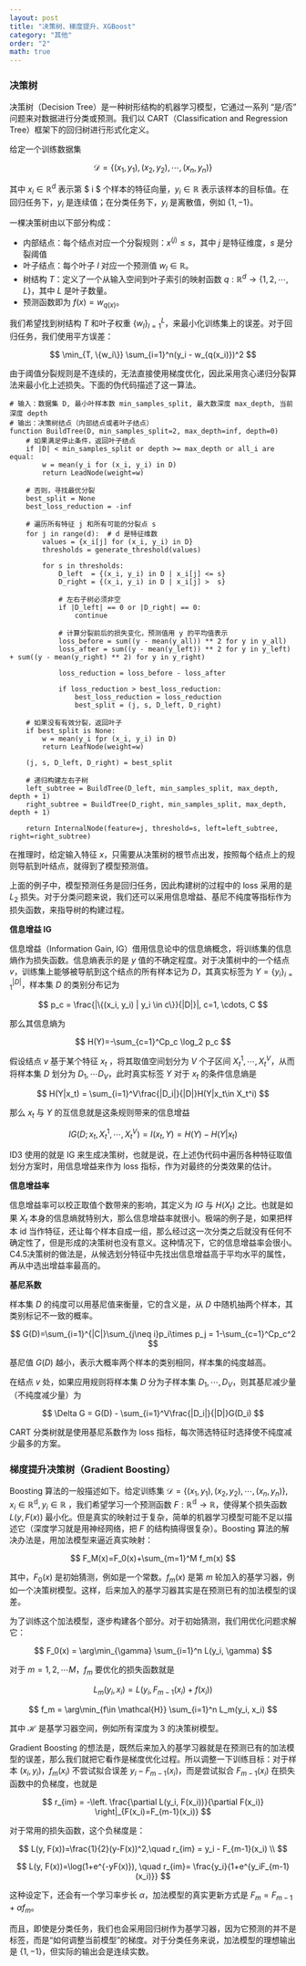 ```yaml
---
layout: post
title: "决策树、梯度提升、XGBoost"
category: "其他"
order: "2"
math: true
---
```


### 决策树

决策树（Decision Tree）是一种树形结构的机器学习模型，它通过一系列 “是/否” 问题来对数据进行分类或预测。我们以 CART（Classification and Regression Tree）框架下的回归树进行形式化定义。

给定一个训练数据集

$$
\mathcal{D} = \{(x_1, y_1), (x_2, y_2), \cdots, (x_n, y_n)\}
$$

其中 $x_i \in \mathbb{R}^d$ 表示第 $ i $ 个样本的特征向量，$y_i \in \mathbb{R}$ 表示该样本的目标值。在回归任务下，$y_i$ 是连续值；在分类任务下，$y_i$ 是离散值，例如 $\{1, -1\}$。

一棵决策树由以下部分构成：
- 内部结点：每个结点对应一个分裂规则：$x^{(j)} \leq s$，其中 $j$ 是特征维度，$s$ 是分裂阈值
- 叶子结点：每个叶子 $l$ 对应一个预测值 $w_l \in \mathbb{R}$。
- 树结构 $T$：定义了一个从输入空间到叶子索引的映射函数 $q: \mathbb{R}^d \to \{1,2,\cdots, L\}$，其中 $L$ 是叶子数量。
- 预测函数即为 $f(x)=w_{q(x)}$。

我们希望找到树结构 $T$ 和叶子权重 $\{w_l\}_{l=1}^L$，来最小化训练集上的误差。对于回归任务，我们使用平方误差：

$$
\min_{T, \{w_i\}} \sum_{i=1}^n(y_i - w_{q(x_i)})^2
$$

由于阈值分裂规则是不连续的，无法直接使用梯度优化，因此采用贪心递归分裂算法来最小化上述损失。下面的伪代码描述了这一算法。

```
# 输入：数据集 D, 最小叶样本数 min_samples_split, 最大数深度 max_depth, 当前深度 depth
# 输出：决策树结点（内部结点或者叶子结点）
function BuildTree(D, min_samples_split=2, max_depth=inf, depth=0)
    # 如果满足停止条件，返回叶子结点
    if |D| < min_samples_split or depth >= max_depth or all_i are equal:
        w = mean(y_i for (x_i, y_i) in D)
        return LeadNode(weight=w)

    # 否则，寻找最优分裂
    best_split = None
    best_loss_reduction = -inf

    # 遍历所有特征 j 和所有可能的分裂点 s
    for j in range(d):  # d 是特征维数
        values = {x_i[j] for (x_i, y_i) in D}
        thresholds = generate_threshold(values)

        for s in thresholds:
            D_left  = {(x_i, y_i) in D | x_i[j] <= s}
            D_right = {(x_i, y_i) in D | x_i[j] >  s}

            # 左右子树必须非空
            if |D_left| == 0 or |D_right| == 0:
                continue

            # 计算分裂前后的损失变化，预测值用 y 的平均值表示
            loss_before = sum((y - mean(y_all)) ** 2 for y in y_all)
            loss_after = sum((y - mean(y_left)) ** 2 for y in y_left) + sum((y - mean(y_right) ** 2) for y in y_right)

            loss_reduction = loss_before - loss_after

            if loss_reduction > best_loss_reduction:
                best_loss_reduction = loss_reduction
                best_split = (j, s, D_left, D_right)

    # 如果没有有效分裂，返回叶子
    if best_split is None:
        w = mean(y_i fpr (x_i, y_i) in D)
        return LeafNode(weight=w)

    (j, s, D_left, D_right) = best_split

    # 递归构建左右子树
    left_subtree = BuildTree(D_left, min_samples_split, max_depth, depth + 1)
    right_subtree = BuildTree(D_right, min_samples_split, max_depth, depth + 1)

    return InternalNode(feature=j, threshold=s, left=left_subtree, right=right_subtree)
```

在推理时，给定输入特征 $x$，只需要从决策树的根节点出发，按照每个结点上的规则导航到叶结点，就得到了模型预测值。

上面的例子中，模型预测任务是回归任务，因此构建树的过程中的 loss 采用的是 $L_2$ 损失。对于分类问题来说，我们还可以采用信息增益、基尼不纯度等指标作为损失函数，来指导树的构建过程。

**信息增益 IG**

信息增益（Information Gain, IG）借用信息论中的信息熵概念，将训练集的信息熵作为损失函数。信息熵表示的是 $y$ 值的不确定程度。对于决策树中的一个结点 $v$，训练集上能够被导航到这个结点的所有样本记为 $D$，其真实标签为 $Y=\{y_i\}_{i=1}^{|D|}$，样本集 $D$ 的类别分布记为

$$
p_c = \frac{|\{(x_i, y_i) | y_i \in c\}}{|D|}|, c=1, \cdots, C
$$

那么其信息熵为

$$
H(Y)=-\sum_{c=1}^Cp_c \log_2 p_c
$$

假设结点 $v$ 基于某个特征 $x_t$ ，将其取值空间划分为 $V$ 个子区间 $X_t^1, \cdots, X_t^V$，从而将样本集 $D$ 划分为 $D_{1},\cdots D_{V}$，此时真实标签 $Y$ 对于 $x_t$ 的条件信息熵是

$$
H(Y|x_t) = \sum_{i=1}^V\frac{|D_i|}{|D|}H(Y|x_t\in X_t^i)
$$

那么 $x_t$ 与 $Y$ 的互信息就是这条规则带来的信息增益

$$
IG(D;x_t, X_t^1, \cdots, X_t^V)=I(x_t, Y)=H(Y)-H(Y|x_t)
$$

ID3 使用的就是 IG 来生成决策树，也就是说，在上述伪代码中遍历各种特征取值划分方案时，用信息增益来作为 loss 指标，作为对最终的分类效果的估计。

**信息增益率**

信息增益率可以校正取值个数带来的影响，其定义为 $IG$ 与 $H(X_t)$ 之比。也就是如果 $X_t$ 本身的信息熵就特别大，那么信息增益率就很小。极端的例子是，如果把样本 id 当作特征，还让每个样本自成一组，那么经过这一次分类之后就没有任何不确定性了，但是形成的决策树也没有意义。这种情况下，它的信息增益率会很小。C4.5决策树的做法是，从候选划分特征中先找出信息增益高于平均水平的属性，再从中选出增益率最高的。

**基尼系数**

样本集 $D$ 的纯度可以用基尼值来衡量，它的含义是，从 $D$ 中随机抽两个样本，其类别标记不一致的概率。

$$
G(D)=\sum_{i=1}^{|C|}\sum_{j\neq i}p_i\times p_j = 1-\sum_{c=1}^Cp_c^2
$$

基尼值 $G(D)$ 越小，表示大概率两个样本的类别相同，样本集的纯度越高。

在结点 $v$ 处，如果应用规则将样本集 $D$ 分为子样本集 $D_1, \cdots, D_V$，则其基尼减少量（不纯度减少量）为

$$
\Delta G = G(D) - \sum_{i=1}^V\frac{|D_i|}{|D|}G(D_i)
$$

CART 分类树就是使用基尼系数作为 loss 指标，每次筛选特征时选择使不纯度减少最多的方案。

### 梯度提升决策树（Gradient Boosting）

Boosting 算法的一般描述如下。给定训练集 $\mathcal{D} = \{(x_1, y_1), (x_2, y_2), \cdots, (x_n, y_n)\}, x_i \in \mathbb{R^d}, y_i \in \mathbb{R}$ ，我们希望学习一个预测函数 $F:\mathbb{R^d}\to \mathbb{R}$，使得某个损失函数 $L(y, F(x))$ 最小化。但是真实的映射过于复杂，简单的机器学习模型可能不足以描述它（深度学习就是用神经网络，把 $F$ 的结构搞得很复杂）。Boosting 算法的解决办法是，用加法模型来逼近真实映射：

$$
F_M(x)=F_0(x)+\sum_{m=1}^M f_m(x)
$$

其中，$F_0(x)$ 是初始猜测，例如是一个常数。$f_m(x)$ 是第 $m$ 轮加入的基学习器，例如一个决策树模型。这样，后来加入的基学习器其实是在预测已有的加法模型的误差。

为了训练这个加法模型，逐步构建各个部分。对于初始猜测，我们用优化问题求解它：

$$
F_0(x) = \arg\min_{\gamma} \sum_{i=1}^n L(y_i, \gamma)
$$

对于 $m=1, 2, \cdots M$，$f_m$ 要优化的损失函数就是

$$
L_m(y_i, x_i)=L(y_i, F_{m-1}(x_i)+f(x_i))
$$

$$
f_m = \arg\min_{f\in \mathcal{H}} \sum_{i=1}^n L_m(y_i, x_i)
$$

其中 $\mathcal{H}$ 是基学习器空间，例如所有深度为 3 的决策树模型。

Gradient Boosting 的想法是，既然后来加入的基学习器就是在预测已有的加法模型的误差，那么我们就把它看作是梯度优化过程。所以调整一下训练目标：对于样本 $(x_i, y_i)$，$f_m(x_i)$ 不尝试拟合误差 $y_i - F_{m-1}(x_i)$，而是尝试拟合 $F_{m-1}(x_i)$ 在损失函数中的负梯度，也就是

$$
r_{im} = -\left. \frac{\partial L(y_i, F(x_i))}{\partial F(x_i)} \right|_{F(x_i)=F_{m-1}(x_i)}
$$

对于常用的损失函数，这个负梯度是：

$$
L(y, F(x))=\frac{1}{2}(y-F(x))^2,\quad r_{im} = y_i - F_{m-1}(x_i) \\
$$

$$
L(y, F(x))=\log(1+e^{-yF(x)}), \quad r_{im}= \frac{y_i}{1+e^{y_iF_{m-1}(x_i)}}
$$

这种设定下，还会有一个学习率步长 $\alpha$，加法模型的真实更新方式是 $F_m = F_{m-1} + \alpha f_m$。

而且，即使是分类任务，我们也会采用回归树作为基学习器，因为它预测的并不是标签，而是“如何调整当前模型”的梯度。对于分类任务来说，加法模型的理想输出是 $\{1, -1\}$，但实际的输出会是连续实数。
